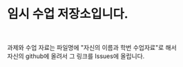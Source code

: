 # 임시 수업 저장소입니다.
<br>

과제와 수업 자료는 파일명에 "자신의 이름과 학번 수업자료"로 해서 <br>
자신의 github에 올려서 그 링크를 Issues에 올립니다. <br>


